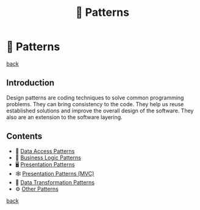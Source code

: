 ﻿---
title: "🧶 Patterns"
redirect_from:
  - /patterns.md
---

🧶 Patterns
===========

[back](.)

Introduction
------------

Design patterns are coding techniques to solve common programming problems. They can bring consistency to the code. They help us reuse established solutions and improve the overall design of the software. They also are an extension to the software layering.

Contents
--------

- 💽 [Data Access Patterns](data-access.md)
- 🤖 [Business Logic Patterns](business-logic.md)
- 🖥️ [Presentation Patterns](presentation.md)
- 🕸️ [Presentation Patterns (MVC)](presentation-mvc.md)
- 🐛 [Data Transformation Patterns](data-transformation.md)
- ⚙️ [Other Patterns](other.md)

[back](.)
